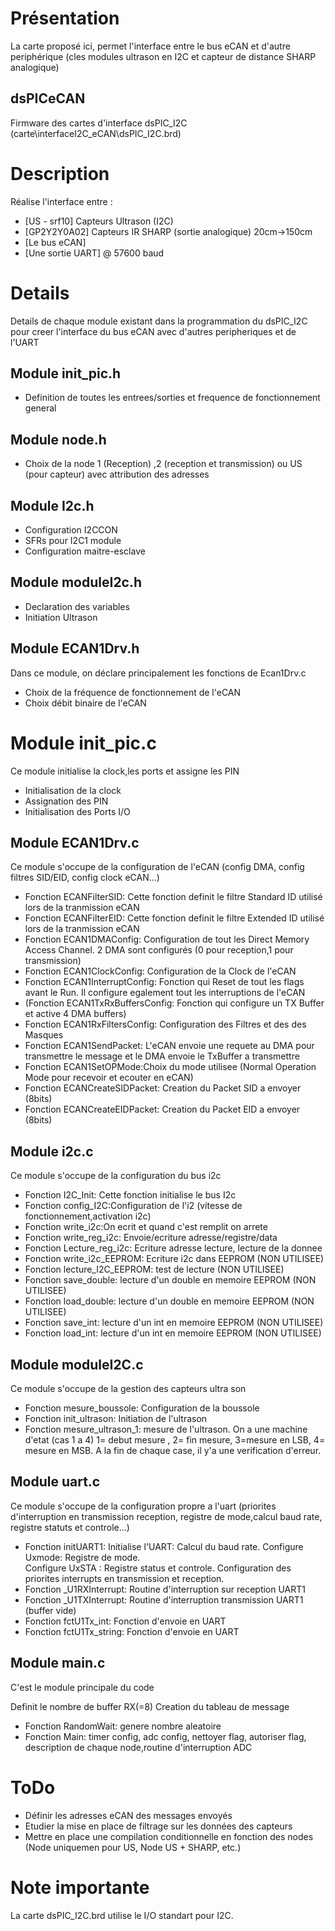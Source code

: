 # Présentation

La carte proposé ici, permet l'interface entre le bus eCAN et d'autre periphérique (cles modules ultrason en I2C et capteur de distance SHARP analogique)


## dsPICeCAN

Firmware des cartes d'interface dsPIC_I2C (carte\interfaceI2C_eCAN\dsPIC_I2C.brd)


# Description

Réalise l'interface entre :
* [US - srf10] Capteurs Ultrason (I2C) 
* [GP2Y2Y0A02] Capteurs IR SHARP (sortie analogique) 20cm->150cm
* [Le bus eCAN]
* [Une sortie UART] @ 57600 baud

# Details

Details de chaque module existant dans la programmation du dsPIC_I2C pour creer l'interface du bus eCAN avec d'autres peripheriques et de l'UART

## Module init_pic.h

* Definition de toutes les entrees/sorties et frequence de fonctionnement general

## Module node.h

* Choix de la node 1 (Reception) ,2 (reception et transmission) ou US (pour capteur) avec attribution des adresses

## Module I2c.h

* Configuration I2CCON
* SFRs pour I2C1 module
* Configuration maitre-esclave

## Module moduleI2c.h

* Declaration des variables
* Initiation Ultrason

## Module ECAN1Drv.h

Dans ce module, on déclare principalement les fonctions de Ecan1Drv.c
* Choix de la fréquence de fonctionnement de l'eCAN
* Choix débit binaire de l'eCAN

# Module init_pic.c
Ce module initialise la clock,les ports et assigne les PIN

* Initialisation de la clock
* Assignation des PIN
* Initialisation des Ports I/O

## Module ECAN1Drv.c
Ce module s'occupe de la configuration de l'eCAN (config DMA, config filtres SID/EID, config clock eCAN...)

* Fonction ECANFilterSID: Cette fonction definit le filtre Standard ID utilisé lors de la tranmission eCAN
* Fonction ECANFilterEID: Cette fonction definit le filtre Extended ID utilisé lors de la tranmission eCAN
* Fonction ECAN1DMAConfig: Configuration de tout les Direct Memory Access Channel. 2 DMA sont configurés (0 pour reception,1 pour transmission)
* Fonction ECAN1ClockConfig: Configuration de la Clock de l'eCAN
* Fonction ECAN1InterruptConfig: Fonction qui Reset de tout les flags avant le Run. Il configure egalement tout les interruptions de l'eCAN
* (Fonction ECAN1TxRxBuffersConfig: Fonction qui configure un TX Buffer et active 4 DMA buffers)
* Fonction ECAN1RxFiltersConfig: Configuration des Filtres et des des Masques
* Fonction ECAN1SendPacket: L'eCAN envoie une requete au DMA pour transmettre le message et le DMA envoie le TxBuffer a transmettre
* Fonction ECAN1SetOPMode:Choix du mode utilisee (Normal Operation Mode pour recevoir et ecouter en eCAN)
* Fonction ECANCreateSIDPacket: Creation du Packet SID a envoyer (8bits)
* Fonction ECANCreateEIDPacket: Creation du Packet EID a envoyer (8bits)

## Module i2c.c
Ce module s'occupe de la configuration du bus i2c

* Fonction I2C_Init: Cette fonction initialise le bus I2c
* Fonction config_I2C:Configuration de l'i2 (vitesse de fonctionnement,activation i2c)
* Fonction write_i2c:On ecrit et quand c'est remplit on arrete
* Fonction write_reg_i2c: Envoie/ecriture adresse/registre/data
* Fonction Lecture_reg_i2c: Ecriture adresse lecture, lecture de la donnee
* Fonction write_i2c_EEPROM: Ecriture i2c dans EEPROM (NON UTILISEE)
* Fonction lecture_I2C_EEPROM: test de lecture (NON UTILISEE)
* Fonction save_double: lecture d'un double en memoire EEPROM (NON UTILISEE)
* Fonction load_double: lecture d'un double en memoire EEPROM (NON UTILISEE)
* Fonction save_int: lecture d'un int en memoire EEPROM (NON UTILISEE)
* Fonction load_int: lecture d'un int en memoire EEPROM (NON UTILISEE)

## Module moduleI2C.c
Ce module s'occupe de la gestion des capteurs ultra son

* Fonction mesure_boussole: Configuration de la boussole
* Fonction init_ultrason: Initiation de l'ultrason
* Fonction mesure_ultrason_1: mesure de l'ultrason. On a une machine d'etat (cas 1 a 4) 1= debut mesure , 2= fin mesure, 3=mesure en LSB, 4= mesure en MSB. A la fin de chaque case, il y'a une verification d'erreur.

## Module uart.c
Ce module s'occupe de la configuration propre a l'uart (priorites d'interruption en transmission reception, registre de mode,calcul baud rate, registre statuts et controle...)

* Fonction initUART1: 
Initialise l'UART:
Calcul du baud rate. 
Configure Uxmode: Registre de mode.  
Configure UxSTA : Registre status et controle.
Configuration des priorites interrupts en transmission et reception. 
* Fonction _U1RXInterrupt: Routine d'interruption sur reception UART1
* Fonction _U1TXInterrupt: Routine d'interruption transmission UART1 (buffer vide)
* Fonction fctU1Tx_int: Fonction d'envoie en UART
* Fonction fctU1Tx_string: Fonction d'envoie en UART

## Module main.c
C'est le module principale du code

Definit le nombre de buffer RX(=8)
Creation du tableau de message

* Fonction RandomWait: genere nombre aleatoire 
* Fonction Main: timer config, adc config, nettoyer flag, autoriser flag, description de chaque node,routine d'interruption ADC

# ToDo
* Définir les adresses eCAN des messages envoyés
* Etudier la mise en place de filtrage sur les données des capteurs
* Mettre en place une compilation conditionnelle en fonction des nodes (Node uniquemen pour US, Node US + SHARP, etc.)

# Note importante
La carte dsPIC_I2C.brd utilise le I/O standart pour I2C.
